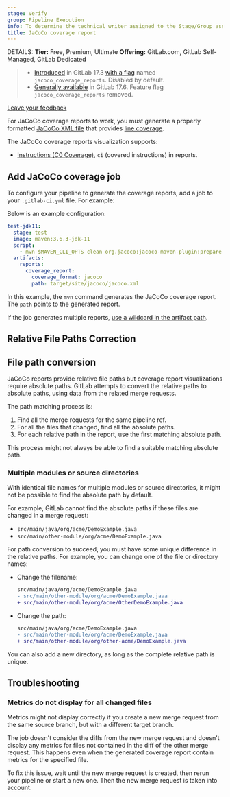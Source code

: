 ```yaml
---
stage: Verify
group: Pipeline Execution
info: To determine the technical writer assigned to the Stage/Group associated with this page, see https://handbook.gitlab.com/handbook/product/ux/technical-writing/#assignments
title: JaCoCo coverage report
---
```


DETAILS:
**Tier:** Free, Premium, Ultimate
**Offering:** GitLab.com, GitLab Self-Managed, GitLab Dedicated

> - [Introduced](https://gitlab.com/gitlab-org/gitlab/-/issues/227345) in GitLab 17.3 [with a flag](../../../administration/feature_flags.md) named `jacoco_coverage_reports`. Disabled by default.
> - [Generally available](https://gitlab.com/gitlab-org/gitlab/-/merge_requests/170513) in GitLab 17.6. Feature flag `jacoco_coverage_reports` removed.

[Leave your feedback](https://gitlab.com/gitlab-org/gitlab/-/issues/479804)

For JaCoCo coverage reports to work, you must generate a properly formatted [JaCoCo XML file](https://www.jacoco.org/jacoco/trunk/coverage/jacoco.xml)
that provides [line coverage](https://www.eclemma.org/jacoco/trunk/doc/counters.html).

The JaCoCo coverage reports visualization supports:

- [Instructions (C0 Coverage)](https://www.eclemma.org/jacoco/trunk/doc/counters.html),
  `ci` (covered instructions) in reports.

## Add JaCoCo coverage job

To configure your pipeline to generate the coverage reports, add a job to your
`.gitlab-ci.yml` file. For example:

Below is an example configuration:

```yaml
test-jdk11:
  stage: test
  image: maven:3.6.3-jdk-11
  script:
    - mvn $MAVEN_CLI_OPTS clean org.jacoco:jacoco-maven-plugin:prepare-agent test jacoco:report
  artifacts:
    reports:
      coverage_report:
        coverage_format: jacoco
        path: target/site/jacoco/jacoco.xml
```

In this example, the `mvn` command generates the JaCoCo coverage report. The `path`
points to the generated report.

If the job generates multiple reports, [use a wildcard in the artifact path](../code_coverage/_index.md#configure-coverage-visualization).

## Relative File Paths Correction

## File path conversion

JaCoCo reports provide relative file paths but coverage report visualizations require
absolute paths. GitLab attempts to convert the relative paths to absolute paths, using
data from the related merge requests.

The path matching process is:

1. Find all the merge requests for the same pipeline ref.
1. For all the files that changed, find all the absolute paths.
1. For each relative path in the report, use the first matching absolute path.

This process might not always be able to find a suitable matching absolute path.

### Multiple modules or source directories

With identical file names for multiple modules or source directories, it might not be
possible to find the absolute path by default.

For example, GitLab cannot find the absolute paths if these files are changed in a merge request:

- `src/main/java/org/acme/DemoExample.java`
- `src/main/other-module/org/acme/DemoExample.java`

For path conversion to succeed, you must have some unique difference in the relative paths.
For example, you can change one of the file or directory names:

- Change the filename:

  ```diff
  src/main/java/org/acme/DemoExample.java
  - src/main/other-module/org/acme/DemoExample.java
  + src/main/other-module/org/acme/OtherDemoExample.java
  ```

- Change the path:

  ```diff
  src/main/java/org/acme/DemoExample.java
  - src/main/other-module/org/acme/DemoExample.java
  + src/main/other-module/org/other-acme/DemoExample.java
  ```

You can also add a new directory, as long as the complete relative path is unique.

## Troubleshooting

### Metrics do not display for all changed files

Metrics might not display correctly if you create a new merge request from the same source branch,
but with a different target branch.

The job doesn't consider the diffs from the new merge request and doesn't
display any metrics for files not contained in the diff of the other merge request.
This happens even when the generated coverage report contain metrics for the specified file.

To fix this issue, wait until the new merge request is created, then rerun your pipeline
or start a new one. Then the new merge request is taken into account.
